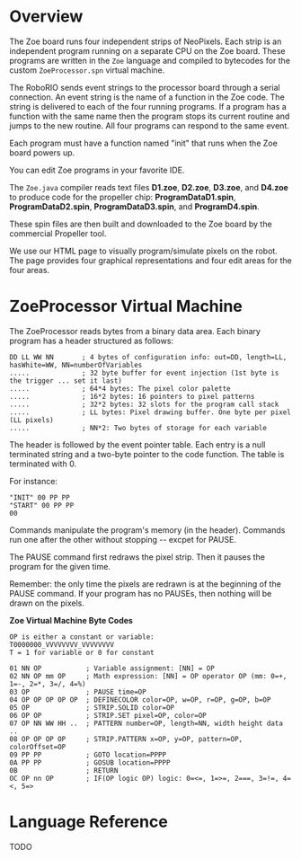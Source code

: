 # Overview

The Zoe board runs four independent strips of NeoPixels. Each strip is an independent program running on a separate CPU on the Zoe board. These programs are written in the ```Zoe``` language and compiled to bytecodes for the custom ```ZoeProcessor.spn``` virtual machine.

The RoboRIO sends event strings to the processor board through a serial connection. An event string is the name of a function in the Zoe code. The string is delivered to each of the four running programs. If a program has a function with the same name then the program stops its current routine and jumps to the new routine. All four programs can respond to the same event.

Each program must have a function named "init" that runs when the Zoe board powers up.

You can edit Zoe programs in your favorite IDE.

The ```Zoe.java``` compiler reads text files **D1.zoe**, **D2.zoe**, **D3.zoe**, and **D4.zoe** to produce code for the propeller chip: **ProgramDataD1.spin**, **ProgramDataD2.spin**, **ProgramDataD3.spin**, and **ProgramD4.spin**.

These spin files are then built and downloaded to the Zoe board by the commercial Propeller tool.

We use our HTML page to visually program/simulate pixels on the robot. The page provides four graphical representations and four edit areas for the four areas.

# ZoeProcessor Virtual Machine

The ZoeProcessor reads bytes from a binary data area. Each binary program has a header structured as follows:

```
DD LL WW NN       ; 4 bytes of configuration info: out=DD, length=LL, hasWhite=WW, NN=numberOfVariables
.....             ; 32 byte buffer for event injection (1st byte is the trigger ... set it last)
.....             ; 64*4 bytes: The pixel color palette
.....             ; 16*2 bytes: 16 pointers to pixel patterns
.....             ; 32*2 bytes: 32 slots for the program call stack
.....             ; LL bytes: Pixel drawing buffer. One byte per pixel (LL pixels)
.....             ; NN*2: Two bytes of storage for each variable
```

The header is followed by the event pointer table. Each entry is a null terminated string and a two-byte pointer to the code function. The table is terminated with 0.

For instance:
```
"INIT" 00 PP PP
"START" 00 PP PP
00
```

Commands manipulate the program's memory (in the header). Commands run one after the other without stopping -- excpet for PAUSE.

The PAUSE command first redraws the pixel strip. Then it pauses the program for the given time.

Remember: the only time the pixels are redrawn is at the beginning of the PAUSE command. If your program has no PAUSEs, then nothing will be drawn on the pixels.

**Zoe Virtual Machine Byte Codes**
```
OP is either a constant or variable:
T0000000_VVVVVVVV_VVVVVVVV
T = 1 for variable or 0 for constant

01 NN OP           ; Variable assignment: [NN] = OP
02 NN OP mm OP     ; Math expression: [NN] = OP operator OP (mm: 0=+, 1=-, 2=*, 3=/, 4=%) 
03 OP              ; PAUSE time=OP
04 OP OP OP OP OP  ; DEFINECOLOR color=OP, w=OP, r=OP, g=OP, b=OP
05 OP              ; STRIP.SOLID color=OP
06 OP OP           ; STRIP.SET pixel=OP, color=OP
07 OP NN WW HH ..  ; PATTERN number=OP, length=NN, width height data ..
08 OP OP OP OP     ; STRIP.PATTERN x=OP, y=OP, pattern=OP, colorOffset=OP
09 PP PP           ; GOTO location=PPPP
0A PP PP           ; GOSUB location=PPPP
0B                 ; RETURN
OC OP nn OP        ; IF(OP logic OP) logic: 0=<=, 1=>=, 2===, 3=!=, 4=<, 5=>
```

# Language Reference

TODO
